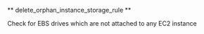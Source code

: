 ** delete_orphan_instance_storage_rule **  

Check for EBS drives which are not attached to any EC2 instance 